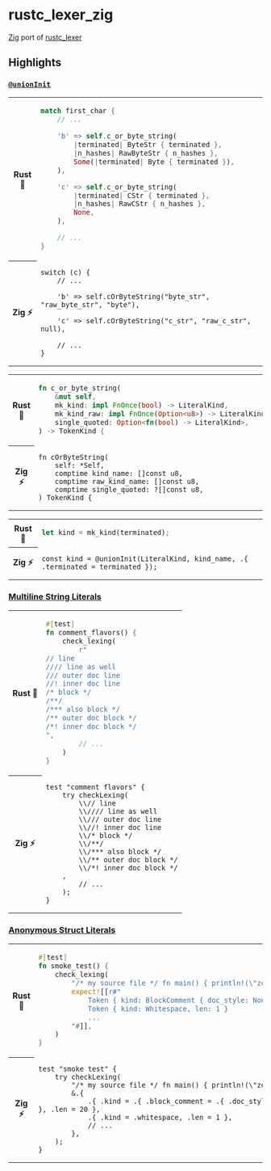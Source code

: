 # rustc_lexer_zig

[Zig](https://ziglang.org) port of [rustc_lexer](https://github.com/rust-lang/rust/tree/master/compiler/rustc_lexer)

## Highlights

### [`@unionInit`](https://ziglang.org/documentation/master/#unionInit)

<table>
<tr>
<th>Rust 🦀</th>
<td>

```rust
match first_char {
    // ...

    'b' => self.c_or_byte_string(
        |terminated| ByteStr { terminated },
        |n_hashes| RawByteStr { n_hashes },
        Some(|terminated| Byte { terminated }),
    ),

    'c' => self.c_or_byte_string(
        |terminated| CStr { terminated },
        |n_hashes| RawCStr { n_hashes },
        None,
    ),

    // ...
}
```

</td>
</tr>
<tr></tr>
<tr>
<th>Zig ⚡</th>
<td>

```zig
switch (c) {
    // ...

    'b' => self.cOrByteString("byte_str", "raw_byte_str", "byte"),

    'c' => self.cOrByteString("c_str", "raw_c_str", null),

    // ...
}
```

</td>
</tr>
</table>

<table>
<tr>
<th>Rust 🦀</th>
<td>

```rust
fn c_or_byte_string(
    &mut self,
    mk_kind: impl FnOnce(bool) -> LiteralKind,
    mk_kind_raw: impl FnOnce(Option<u8>) -> LiteralKind,
    single_quoted: Option<fn(bool) -> LiteralKind>,
) -> TokenKind {
```

</td>
</tr>
<tr></tr>
<tr>
<th>Zig ⚡</th>
<td>

```zig
fn cOrByteString(
    self: *Self,
    comptime kind_name: []const u8,
    comptime raw_kind_name: []const u8,
    comptime single_quoted: ?[]const u8,
) TokenKind {
```

</td>
</tr>
</table>

<table>
<tr>
<th>Rust 🦀</th>
<td>

```rust
let kind = mk_kind(terminated);
```

</td>
</tr>
<tr></tr>
<tr>
<th>Zig ⚡</th>
<td>

```zig
const kind = @unionInit(LiteralKind, kind_name, .{ .terminated = terminated });
```

</td>
</tr>
</table>

### [Multiline String Literals](https://ziglang.org/documentation/master/#Multiline-String-Literals)

<table>
<tr>
<th>Rust 🦀</th>
<td>

```rust
#[test]
fn comment_flavors() {
    check_lexing(
        r"
// line
//// line as well
/// outer doc line
//! inner doc line
/* block */
/**/
/*** also block */
/** outer doc block */
/*! inner doc block */
",
        // ...
    )
}
```

</td>
</tr>
<tr></tr>
<tr>
<th>Zig ⚡</th>
<td>

```zig
test "comment flavors" {
    try checkLexing(
        \\// line
        \\//// line as well
        \\/// outer doc line
        \\//! inner doc line
        \\/* block */
        \\/**/
        \\/*** also block */
        \\/** outer doc block */
        \\/*! inner doc block */
    ,
        // ...
    );
}
```

</td>
</tr>
</table>

### [Anonymous Struct Literals](https://ziglang.org/documentation/master/#Anonymous-Struct-Literals)

<table>
<tr>
<th>Rust 🦀</th>
<td>

```rust
#[test]
fn smoke_test() {
    check_lexing(
        "/* my source file */ fn main() { println!(\"zebra\"); }\n",
        expect![[r#"
            Token { kind: BlockComment { doc_style: None, terminated: true }, len: 20 }
            Token { kind: Whitespace, len: 1 }
            ...
        "#]],
    )
}
```

</td>
</tr>
<tr></tr>
<tr>
<th>Zig ⚡</th>
<td>

```zig
test "smoke test" {
    try checkLexing(
        "/* my source file */ fn main() { println!(\"zebra\"); }\n",
        &.{
            .{ .kind = .{ .block_comment = .{ .doc_style = null, .terminated = true } }, .len = 20 },
            .{ .kind = .whitespace, .len = 1 },
            // ...
        },
    );
}
```

</td>
</tr>
</table>
